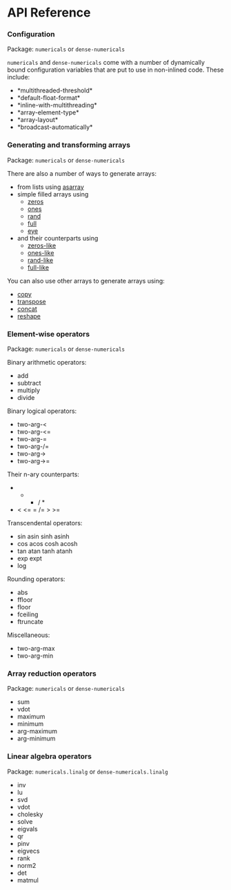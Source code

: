 # API Reference

### Configuration

Package: `numericals` or `dense-numericals`

`numericals` and `dense-numericals` come with a number of dynamically bound configuration variables that are put to use in non-inlined code. These include:

- \*multithreaded-threshold\*
- \*default-float-format\*
- \*inline-with-multithreading\*
- \*array-element-type\*
- \*array-layout\*
- \*broadcast-automatically\*

### Generating and transforming arrays

Package: `numericals` or `dense-numericals`

There are also a number of ways to generate arrays:

- from lists using [asarray](#asarray)
- simple filled arrays using 
    - [zeros](#zeros)
    - [ones](#ones)
    - [rand](#rand)
    - [full](#full)
    - [eye](#eye)
- and their counterparts using
    - [zeros-like](#zeros-like)
    - [ones-like](#ones-like)
    - [rand-like](#rand-like)
    - [full-like](#full-like)
    
You can also use other arrays to generate arrays using:

- [copy](#copy)
- [transpose](#transpose)
- [concat](#concat)
- [reshape](#reshape)

### Element-wise operators

Package: `numericals` or `dense-numericals`

Binary arithmetic operators:

- add
- subtract
- multiply
- divide

Binary logical operators:

- two-arg-<
- two-arg-<=
- two-arg-=
- two-arg-/=
- two-arg->
- two-arg->=

Their n-ary counterparts:

- + - / *
- < <= = /= > >=

Transcendental operators:

- sin asin sinh asinh
- cos acos cosh acosh
- tan atan tanh atanh
- exp expt
- log

Rounding operators:

- abs 
- ffloor
- floor
- fceiling
- ftruncate

Miscellaneous:

- two-arg-max
- two-arg-min

### Array reduction operators

Package: `numericals` or `dense-numericals`

- sum
- vdot
- maximum
- minimum
- arg-maximum
- arg-minimum

### Linear algebra operators

Package: `numericals.linalg` or `dense-numericals.linalg`

- inv
- lu
- svd
- vdot
- cholesky
- solve
- eigvals
- qr
- pinv
- eigvecs
- rank
- norm2
- det
- matmul
